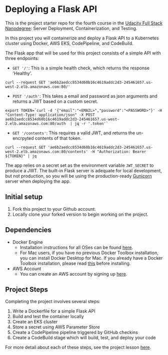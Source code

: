 # Deploying a Flask API

This is the project starter repo for the fourth course in the [Udacity Full Stack Nanodegree](https://www.udacity.com/course/full-stack-web-developer-nanodegree--nd004): Server Deployment, Containerization, and Testing.

In this project you will containerize and deploy a Flask API to a Kubernetes cluster using Docker, AWS EKS, CodePipeline, and CodeBuild.

The Flask app that will be used for this project consists of a simple API with three endpoints:

- `GET '/'`: This is a simple health check, which returns the response 'Healthy'.
```
curl --request GET 'ae6b2aedcc8534d60b16c4619addc2d3-245461657.us-west-2.elb.amazonaws.com:80/' 
```
- `POST '/auth'`: This takes a email and password as json arguments and returns a JWT based on a custom secret.
```
export TOKEN=`curl -d '{"email":"<EMAIL>","password":"<PASSWORD>"}' -H "Content-Type: application/json" -X POST ae6b2aedcc8534d60b16c4619addc2d3-245461657.us-west-2.elb.amazonaws.com:80/auth  | jq -r '.token'`
```
- `GET '/contents'`: This requires a valid JWT, and returns the un-encrpyted contents of that token. 
```
curl --request GET 'ae6b2aedcc8534d60b16c4619addc2d3-245461657.us-west-2.elb.amazonaws.com:80/contents' -H "Authorization: Bearer ${TOKEN}" | jq 
```

The app relies on a secret set as the environment variable `JWT_SECRET` to produce a JWT. The built-in Flask server is adequate for local development, but not production, so you will be using the production-ready [Gunicorn](https://gunicorn.org/) server when deploying the app.

## Initial setup
1. Fork this project to your Github account.
2. Locally clone your forked version to begin working on the project.

## Dependencies

- Docker Engine
    - Installation instructions for all OSes can be found [here](https://docs.docker.com/install/).
    - For Mac users, if you have no previous Docker Toolbox installation, you can install Docker Desktop for Mac. If you already have a Docker Toolbox installation, please read [this](https://docs.docker.com/docker-for-mac/docker-toolbox/) before installing.
 - AWS Account
     - You can create an AWS account by signing up [here](https://aws.amazon.com/#).
     
## Project Steps

Completing the project involves several steps:

1. Write a Dockerfile for a simple Flask API
2. Build and test the container locally
3. Create an EKS cluster
4. Store a secret using AWS Parameter Store
5. Create a CodePipeline pipeline triggered by GitHub checkins
6. Create a CodeBuild stage which will build, test, and deploy your code

For more detail about each of these steps, see the project lesson [here](https://classroom.udacity.com/nanodegrees/nd004/parts/1d842ebf-5b10-4749-9e5e-ef28fe98f173/modules/ac13842f-c841-4c1a-b284-b47899f4613d/lessons/becb2dac-c108-4143-8f6c-11b30413e28d/concepts/092cdb35-28f7-4145-b6e6-6278b8dd7527).
